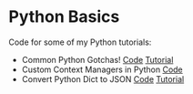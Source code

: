 # Python Basics

Code for some of my Python tutorials:

- Common Python Gotchas! [Code](https://github.com/balapriyac/python-basics/tree/main/common-gotchas) [Tutorial]()
- Custom Context Managers in Python [Code](https://github.com/balapriyac/python-basics/tree/main/custom_context_manager)
- Convert Python Dict to JSON [Code](https://github.com/balapriyac/python-basics/tree/main/dict-to-json) [Tutorial]()




